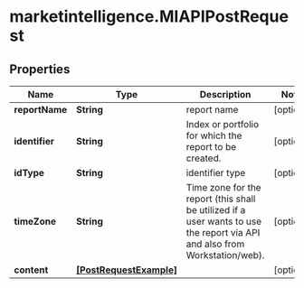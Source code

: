 # marketintelligence.MIAPIPostRequest

## Properties

Name | Type | Description | Notes
------------ | ------------- | ------------- | -------------
**reportName** | **String** | report name | [optional] 
**identifier** | **String** | Index or portfolio for which the report to be created. | [optional] 
**idType** | **String** | identifier type | [optional] 
**timeZone** | **String** | Time zone for the report (this shall be utilized if a user wants to use the report via API and also from Workstation/web). | [optional] 
**content** | [**[PostRequestExample]**](PostRequestExample.md) |  | [optional] 


